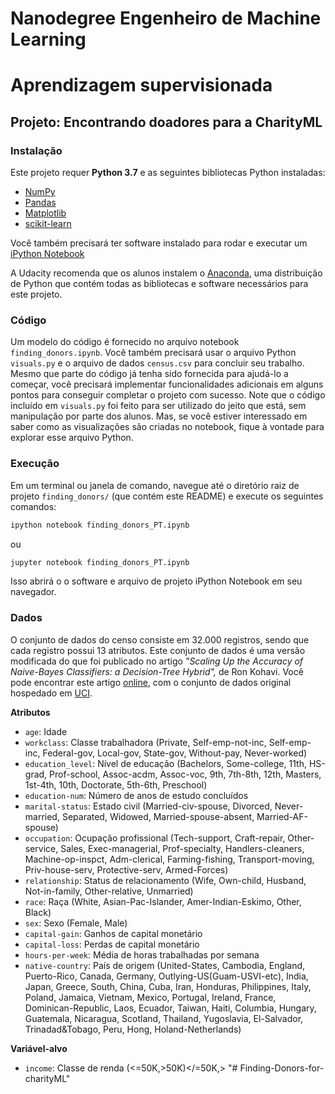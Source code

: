 # Nanodegree Engenheiro de Machine Learning
# Aprendizagem supervisionada
## Projeto: Encontrando doadores para a CharityML

### Instalação

Este projeto requer **Python 3.7** e as seguintes bibliotecas Python instaladas:

- [NumPy](http://www.numpy.org/)
- [Pandas](http://pandas.pydata.org/)
- [Matplotlib](http://matplotlib.org/)
- [scikit-learn](http://scikit-learn.org/stable/)

Você também precisará ter software instalado para rodar e executar um [iPython Notebook](http://ipython.org/notebook.html)

A Udacity recomenda que os alunos instalem o [Anaconda](https://www.continuum.io/downloads), uma distribuição de Python que contém todas as bibliotecas e software necessários para este projeto. 

### Código

Um modelo do código é fornecido no arquivo notebook `finding_donors.ipynb`. Você também precisará usar o arquivo Python `visuals.py` e o arquivo de dados `census.csv` para concluir seu trabalho. Mesmo que parte do código já tenha sido fornecida para ajudá-lo a começar, você precisará implementar funcionalidades adicionais em alguns pontos para conseguir completar o projeto com sucesso. Note que o código incluído em `visuals.py` foi feito para ser utilizado do jeito que está, sem manipulação por parte dos alunos. Mas, se você estiver interessado em saber como as visualizações são criadas no notebook, fique à vontade para explorar esse arquivo Python.

### Execução

Em um terminal ou janela de comando, navegue até o diretório raiz de projeto `finding_donors/` (que contém este README) e execute os seguintes comandos:

```bash
ipython notebook finding_donors_PT.ipynb
```  
ou
```bash
jupyter notebook finding_donors_PT.ipynb
```

Isso abrirá o o software e arquivo de projeto iPython Notebook em seu navegador.

### Dados

O conjunto de dados do censo consiste em 32.000 registros, sendo que cada registro possui 13 atributos. Este conjunto de dados é uma versão modificada do que foi publicado no artigo *"Scaling Up the Accuracy of Naive-Bayes Classifiers: a Decision-Tree Hybrid",* de Ron Kohavi. Você pode encontrar este artigo [online](https://www.aaai.org/Papers/KDD/1996/KDD96-033.pdf), com o conjunto de dados original hospedado em [UCI](https://archive.ics.uci.edu/ml/datasets/Census+Income).

**Atributos**
- `age`: Idade
- `workclass`: Classe trabalhadora (Private, Self-emp-not-inc, Self-emp-inc, Federal-gov, Local-gov, State-gov, Without-pay, Never-worked)
- `education_level`: Nível de educação (Bachelors, Some-college, 11th, HS-grad, Prof-school, Assoc-acdm, Assoc-voc, 9th, 7th-8th, 12th, Masters, 1st-4th, 10th, Doctorate, 5th-6th, Preschool)
- `education-num`: Número de anos de estudo concluídos
- `marital-status`: Estado civil (Married-civ-spouse, Divorced, Never-married, Separated, Widowed, Married-spouse-absent, Married-AF-spouse)
- `occupation`: Ocupação profissional (Tech-support, Craft-repair, Other-service, Sales, Exec-managerial, Prof-specialty, Handlers-cleaners, Machine-op-inspct, Adm-clerical, Farming-fishing, Transport-moving, Priv-house-serv, Protective-serv, Armed-Forces)
- `relationship`: Status de relacionamento (Wife, Own-child, Husband, Not-in-family, Other-relative, Unmarried)
- `race`: Raça (White, Asian-Pac-Islander, Amer-Indian-Eskimo, Other, Black)
- `sex`: Sexo (Female, Male)
- `capital-gain`: Ganhos de capital monetário
- `capital-loss`: Perdas de capital monetário
- `hours-per-week`: Média de horas trabalhadas por semana
- `native-country`: País de origem (United-States, Cambodia, England, Puerto-Rico, Canada, Germany, Outlying-US(Guam-USVI-etc), India, Japan, Greece, South, China, Cuba, Iran, Honduras, Philippines, Italy, Poland, Jamaica, Vietnam, Mexico, Portugal, Ireland, France, Dominican-Republic, Laos, Ecuador, Taiwan, Haiti, Columbia, Hungary, Guatemala, Nicaragua, Scotland, Thailand, Yugoslavia, El-Salvador, Trinadad&Tobago, Peru, Hong, Holand-Netherlands)

**Variável-alvo**
- `income`: Classe de renda (<=50K,>50K)</=50K,>
"# Finding-Donors-for-charityML" 
